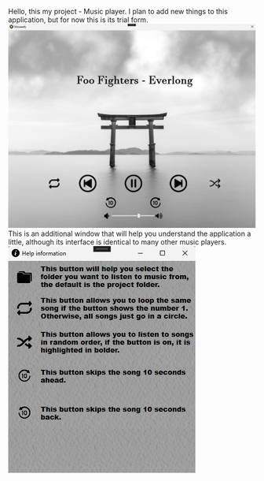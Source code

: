 Hello, this my project - Music player. I plan to add new things to this application, but for now this is its trial form.
![Preview my music player](MusicPlayer/preview.png)
This is an additional window that will help you understand the application a little, although its interface is identical to many other music players.
![Help window](MusicPlayer/helpPreview.png)
